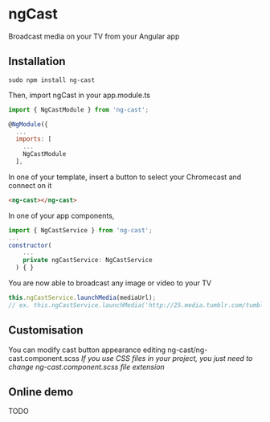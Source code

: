# ngCast
Broadcast media on your TV from your Angular app

## Installation
```node
sudo npm install ng-cast
```

Then, import ngCast in your app.module.ts

```javascript
import { NgCastModule } from 'ng-cast';
```

```javascript
@NgModule({
  ...
  imports: [
    ...
    NgCastModule
  ],
```

In one of your template, insert a button to select your Chromecast and connect on it
```html
<ng-cast></ng-cast>
```

In one of your app components, 
```javascript
import { NgCastService } from 'ng-cast';
...
constructor(
    ...
    private ngCastService: NgCastService
  ) { }
```

You are now able to broadcast any image or video to your TV
```javascript
this.ngCastService.launchMedia(mediaUrl); 
// ex. this.ngCastService.launchMedia('http://25.media.tumblr.com/tumblr_m4c8cxLOQv1rwa0vgo1_250.gif')
```

## Customisation
You can modify cast button appearance editing ng-cast/ng-cast.component.scss
*If you use CSS files in your project, you just need to change ng-cast.component.scss file extension*

## Online demo
TODO

